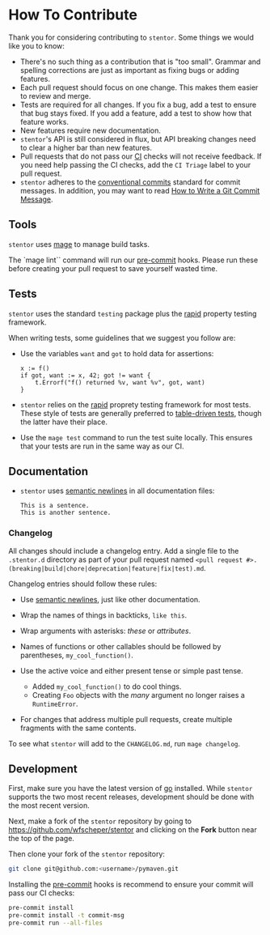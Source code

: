 # How To Contribute

Thank you for considering contributing to `stentor`.
Some things we would like you to know:

- There's no such thing as a contribution that is "too small".
  Grammar and spelling corrections are just as important as fixing bugs or adding features.
- Each pull request should focus on one change.
  This makes them easier to review and merge.
- Tests are required for all changes.
  If you fix a bug, add a test to ensure that bug stays fixed.
  If you add a feature, add a test to show how that feature works.
- New features require new documentation.
- `stentor`'s API is still considered in flux, but API breaking changes need to clear a higher bar than new features.
- Pull requests that do not pass our [CI] checks will not receive feedback.
  If you need help passing the CI checks, add the `CI Triage` label to your pull request.
- `stentor` adheres to the [conventional commits](https://www.conventionalcommits.org/en/v1.0.0/>) standard for commit messages.
  In addition, you may want to read [How to Write a Git Commit Message](https://chris.beams.io/posts/git-commit/).

## Tools

`stentor` uses [mage](https://github.com/magefile/mage) to manage build tasks.

The `mage lint`` command will run our [pre-commit] hooks.
Please run these before creating your pull request to save yourself wasted time.

## Tests

`stentor` uses the standard `testing` package plus the [rapid] property testing framework.

When writing tests, some guidelines that we suggest you follow are:

- Use the variables `want` and `got` to hold data for assertions:

  ```golang
  x := f()
  if got, want := x, 42; got != want {
      t.Errorf("f() returned %v, want %v", got, want)
  }
  ```

- `stentor` relies on the [rapid] proprety testing framework for most tests.
  These style of tests are generally preferred to [table-driven tests], though the latter have their place.
- Use the `mage test` command to run the test suite locally.
  This ensures that your tests are run in the same way as our CI.

## Documentation

- `stentor` uses [semantic newlines] in all documentation files:

  ```
  This is a sentence.
  This is another sentence.
  ```

### Changelog

All changes should include a changelog entry.
Add a single file to the `.stentor.d` directory as part of your pull request named `<pull request #>.(breaking|build|chore|deprecation|feature|fix|test).md`.

Changelog entries should follow these rules:

- Use [semantic newlines], just like other documentation.
- Wrap the names of things in backticks, `like this`.
- Wrap arguments with asterisks: _these_ or _attributes_.
- Names of functions or other callables should be followed by parentheses, `my_cool_function()`.
- Use the active voice and either present tense or simple past tense.

  - Added `my_cool_function()` to do cool things.
  - Creating `Foo` objects with the _many_ argument no longer raises a `RuntimeError`.

- For changes that address multiple pull requests, create multiple fragments with the same contents.

To see what `stentor` will add to the `CHANGELOG.md`, run `mage changelog`.

## Development

First, make sure you have the latest version of [go] installed.
While `stentor` supports the two most recent releases, development should be done with the most recent version.

Next, make a fork of the `stentor` repository by going to <https://github.com/wfscheper/stentor> and clicking on the **Fork** button near the top of the page.

Then clone your fork of the `stentor` repository:

```bash
git clone git@github.com:<username>/pymaven.git
```

Installing the [pre-commit] hooks is recommend to ensure your commit will pass our CI checks:

```bash
pre-commit install
pre-commit install -t commit-msg
pre-commit run --all-files
```

[ci]: https://github.com/wfscheper/stentor/actions?query=workflow%3ACI
[pre-commit]: https://pre-commit.com/
[semantic newlines]: https://rhodesmill.org/brandon/2012/one-sentence-per-line/
[rapid]: https://github.com/flyingmutant/rapid
[table-driven tests]: https://github.com/golang/go/wiki/TableDrivenTests
[go]: https://golang.org/dl/

